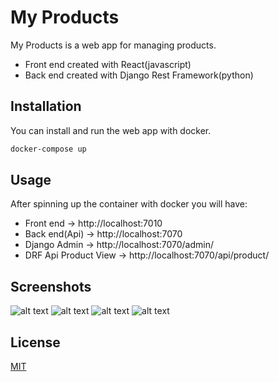 # My Products

My Products is a web app for managing products.

- Front end created with React(javascript)
- Back end created with Django Rest Framework(python)

## Installation

You can install and run the web app with docker.

```bash
docker-compose up
```

## Usage

After spinning up the container with docker you will have:
- Front end -> http://localhost:7010 
- Back end(Api) -> http://localhost:7070
- Django Admin -> http://localhost:7070/admin/
- DRF Api Product View -> http://localhost:7070/api/product/ 

## Screenshots

![alt text](https://drive.google.com/uc?id=1BqpnHwPunuar9813RD86DfWcGJK3v8P1)
![alt text](https://drive.google.com/uc?id=1V1mYttoAtQBG4wGIjaXKqoF0naVpM-AR)
![alt text](https://drive.google.com/uc?id=1xkTWeq-WJ4JFkxp77uKji0MFxcA8yW7-)
![alt text](https://drive.google.com/uc?id=1iHjc7csSJ3Cb6G_RVhvThbkjX12UWJbR)
## License
[MIT](https://choosealicense.com/licenses/mit/)
